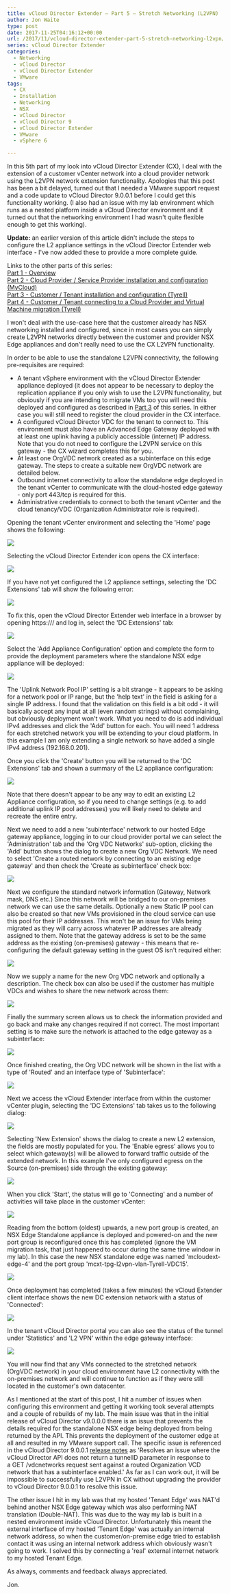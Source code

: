 ```yaml
---
title: vCloud Director Extender – Part 5 – Stretch Networking (L2VPN)
author: Jon Waite
type: post
date: 2017-11-25T04:16:12+00:00
url: /2017/11/vcloud-director-extender-part-5-stretch-networking-l2vpn/
series: vCloud Director Extender
categories:
  - Networking
  - vCloud Director
  - vCloud Director Extender
  - VMware
tags:
  - CX
  - Installation
  - Networking
  - NSX
  - vCloud Director
  - vCloud Director 9
  - vCloud Director Extender
  - VMware
  - vSphere 6

---
```

In this 5th part of my look into vCloud Director Extender (CX), I deal with the extension of a customer vCenter network into a cloud provider network using the L2VPN network extension functionality. Apologies that this post has been a bit delayed, turned out that I needed a VMware support request and a code update to vCloud Director 9.0.0.1 before I could get this functionality working. (I also had an issue with my lab environment which runs as a nested platform inside a vCloud Director environment and it turned out that the networking environment I had wasn't quite flexible enough to get this working).

**Update:** an earlier version of this article didn't include the steps to configure the L2 appliance settings in the vCloud Director Extender web interface - I've now added these to provide a more complete guide.

Links to the other parts of this series:  
[Part 1 - Overview][1]  
[Part 2 - Cloud Provider / Service Provider installation and configuration (MyCloud)][2]  
[Part 3 - Customer / Tenant installation and configuration (Tyrell)][3]  
[Part 4 - Customer / Tenant connecting to a Cloud Provider and Virtual Machine migration (Tyrell)][4]

I won't deal with the use-case here that the customer already has NSX networking installed and configured, since in most cases you can simply create L2VPN networks directly between the customer and provider NSX Edge appliances and don't really need to use the CX L2VPN functionality.

In order to be able to use the standalone L2VPN connectivity, the following pre-requisites are required:

  * A tenant vSphere environment with the vCloud Director Extender appliance deployed (it does not appear to be necessary to deploy the replication appliance if you only wish to use the L2VPN functionality, but obviously if you are intending to migrate VMs too you will need this deployed and configured as described in [Part 3][3] of this series. In either case you will still need to register the cloud provider in the CX interface.
  * A configured vCloud Director VDC for the tenant to connect to. This environment must also have an Advanced Edge Gateway deployed with at least one uplink having a publicly accessible (internet) IP address. Note that you do not need to configure the L2VPN service on this gateway - the CX wizard completes this for you.
  * At least one OrgVDC network created as a subinterface on this edge gateway. The steps to create a suitable new OrgVDC network are detailed below.
  * Outbound internet connectivity to allow the standalone edge deployed in the tenant vCenter to communicate with the cloud-hosted edge gateway - only port 443/tcp is required for this.
  * Administrative credentials to connect to both the tenant vCenter and the cloud tenancy/VDC (Organization Administrator role is required).

Opening the tenant vCenter environment and selecting the 'Home' page shows the following:

![](0501-vSphere-Web-Client-Start.png)

Selecting the vCloud Director Extender icon opens the CX interface:

![](0502-Provider-Clouds-registered.png)

If you have not yet configured the L2 appliance settings, selecting the 'DC Extensions' tab will show the following error:  

![](0503-Error-DC-Extension.png)

To fix this, open the vCloud Director Extender web interface in a browser by opening https://<ip address of deployed cx appliance>/ and log in, select the 'DC Extensions' tab:

![](0504-Adding-L2-appliance-config-01.png)

Select the 'Add Appliance Configuration' option and complete the form to provide the deployment parameters where the standalone NSX edge appliance will be deployed:

![](0506-Adding-L2-appliance-config-03.png)

The 'Uplink Network Pool IP' setting is a bit strange - it appears to be asking for a network pool or IP range, but the 'help text' in the field is asking for a single IP address. I found that the validation on this field is a bit odd - it will basically accept any input at all (even random strings) without complaining, but obviously deployment won't work. What you need to do is add individual IPv4 addresses and click the 'Add' button for each. You will need 1 address for each stretched network you will be extending to your cloud platform. In this example I am only extending a single network so have added a single IPv4 address (192.168.0.201).

Once you click the 'Create' button you will be returned to the 'DC Extensions' tab and shown a summary of the L2 appliance configuration:

![](0507-Added-L2-appliance-config-04.png)

Note that there doesn't appear to be any way to edit an existing L2 Appliance configuration, so if you need to change settings (e.g. to add additional uplink IP pool addresses) you will likely need to delete and recreate the entire entry.

Next we need to add a new 'subinterface' network to our hosted Edge gateway appliance, logging in to our cloud provider portal we can select the 'Administration' tab and the 'Org VDC Networks' sub-option, clicking the 'Add' button shows the dialog to create a new Org VDC Network. We need to select 'Create a routed network by connecting to an existing edge gateway' and then check the 'Create as subinterface' check box:

![](01-OrgVDC-Network-01.png)

Next we configure the standard network information (Gateway, Network mask, DNS etc.) Since this network will be bridged to our on-premises network we can use the same details. Optionally a new Static IP pool can also be created so that new VMs provisioned in the cloud service can use this pool for their IP addresses. This won't be an issue for VMs being migrated as they will carry across whatever IP addresses are already assigned to them. Note that the gateway address is set to be the same address as the existing (on-premises) gateway - this means that re-configuring the default gateway setting in the guest OS isn't required either:

![](02-OrgVDC-Network-02.png)

Now we supply a name for the new Org VDC network and optionally a description. The check box can also be used if the customer has multiple VDCs and wishes to share the new network across them:

![](03-OrgVDC-Network-03.png)

Finally the summary screen allows us to check the information provided and go back and make any changes required if not correct. The most important setting is to make sure the network is attached to the edge gateway as a subinterface:

![](04-OrgVDC-Network-04.png)

Once finished creating, the Org VDC network will be shown in the list with a type of 'Routed' and an interface type of 'Subinterface':

![](05-Edge-Gateway-with-SI.png)

Next we access the vCloud Extender interface from within the customer vCenter plugin, selecting the 'DC Extensions' tab takes us to the following dialog:

![](06-Add-DC-Extension-Net-01.png)

Selecting 'New Extension' shows the dialog to create a new L2 extension, the fields are mostly populated for you. The 'Enable egress' allows you to select which gateway(s) will be allowed to forward traffic outside of the extended network. In this example I've only configured egress on the Source (on-premises) side through the existing gateway:

![](07-Add-DC-Extension-Net-02.png)

When you click 'Start', the status will go to 'Connecting' and a number of activities will take place in the customer vCenter:

![](08-Add-DC-Extension-Net-03.png)

Reading from the bottom (oldest) upwards, a new port group is created, an NSX Edge Standalone appliance is deployed and powered-on and the new port group is reconfigured once this has completed (ignore the VM migration task, that just happened to occur during the same time window in my lab). In this case the new NSX standalone edge was named 'mcloudext-edge-4' and the port group 'mcxt-tpg-l2vpn-vlan-Tyrell-VDC15'.

![](10-DC-Extension-VC-Tasks.png)

Once deployment has completed (takes a few minutes) the vCloud Extender client interface shows the new DC extension network with a status of 'Connected':

![](09-Add-DC-Extension-Net-04.png)

In the tenant vCloud Director portal you can also see the status of the tunnel under 'Statistics' and 'L2 VPN' within the edge gateway interface:

![](11-vCD-L2VPN-Stats.png)

You will now find that any VMs connected to the stretched network (OrgVDC network) in your cloud environment have L2 connectivity with the on-premises network and will continue to function as if they were still located in the customer's own datacenter.

As I mentioned at the start of this post, I hit a number of issues when configuring this environment and getting it working took several attempts and a couple of rebuilds of my lab. The main issue was that in the initial release of vCloud Director v9.0.0.0 there is an issue that prevents the details required for the standalone NSX edge being deployed from being returned by the API. This prevents the deployment of the customer edge at all and resulted in my VMware support call. The specific issue is referenced in the vCloud Director 9.0.0.1 [release notes][5] as 'Resolves an issue where the vCloud Director API does not return a tunnelID parameter in response to a GET /vdcnetworks request sent against a routed Organization VCD network that has a subinterface enabled.' As far as I can work out, it will be impossible to successfully use L2VPN in CX without upgrading the provider to vCloud Director 9.0.0.1 to resolve this issue.

The other issue I hit in my lab was that my hosted 'Tenant Edge' was NAT'd behind another NSX Edge gateway which was also performing NAT translation (Double-NAT). This was due to the way my lab is built in a nested environment inside vCloud Director. Unfortunately this meant the external interface of my hosted 'Tenant Edge' was actually an internal network address, so when the customer/on-premise edge tried to establish contact it was using an internal network address which obviously wasn't going to work. I solved this by connecting a 'real' external internet network to my hosted Tenant Edge.

As always, comments and feedback always appreciated.

Jon.

 [1]: /2017/10/vcloud-director-extender-part-1-overview/
 [2]: /2017/10/vcloud-director-extender-part-2-cloud-provider-setup/
 [3]: /2017/10/vcloud-director-extender-part-3-tenant-setup/
 [4]: /2017/10/vcloud-director-extender-part-4-connect-to-provider-vm-migration/
 [5]: https://docs.vmware.com/en/VMware-vCloud-Director-for-Service-Providers/9.0.0.1/rn/rel_notes_vcloud_director_9-0-0-1.html